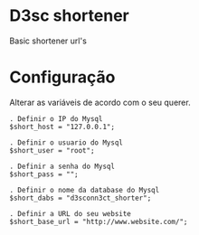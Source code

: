 # D3sc shortener

Basic shortener url's



# Configuração

 Alterar as variáveis de acordo com o seu querer.

    . Definir o IP do Mysql
    $short_host = "127.0.0.1";
    
    . Definir o usuario do Mysql
    $short_user = "root";
    
    . Definir a senha do Mysql
    $short_pass = "";
    
    . Definir o nome da database do Mysql
    $short_dabs = "d3sconn3ct_shorter";

    . Definir a URL do seu website
    $short_base_url = "http://www.website.com/";
